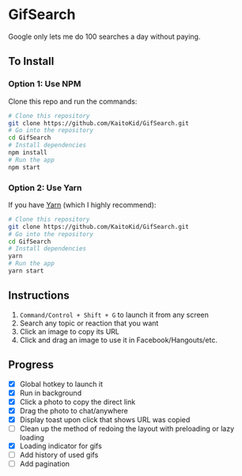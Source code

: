 # GifSearch

Google only lets me do 100 searches a day without paying.

## To Install

### Option 1: Use NPM

Clone this repo and run the commands:

```bash
# Clone this repository
git clone https://github.com/KaitoKid/GifSearch.git
# Go into the repository
cd GifSearch
# Install dependencies
npm install
# Run the app
npm start
```

### Option 2: Use Yarn

If you have [Yarn](https://yarnpkg.com/lang/en/docs/install/) (which I highly recommend):

```bash
# Clone this repository
git clone https://github.com/KaitoKid/GifSearch.git
# Go into the repository
cd GifSearch
# Install dependencies
yarn
# Run the app
yarn start
```

## Instructions

1. `Command/Control + Shift + G` to launch it from any screen
2. Search any topic or reaction that you want
3. Click an image to copy its URL
4. Click and drag an image to use it in Facebook/Hangouts/etc.

## Progress

- [x] Global hotkey to launch it
- [x] Run in background
- [x] Click a photo to copy the direct link
- [x] Drag the photo to chat/anywhere
- [x] Display toast upon click that shows URL was copied
- [ ] Clean up the method of redoing the layout with preloading or lazy loading
- [x] Loading indicator for gifs
- [ ] Add history of used gifs
- [ ] Add pagination
